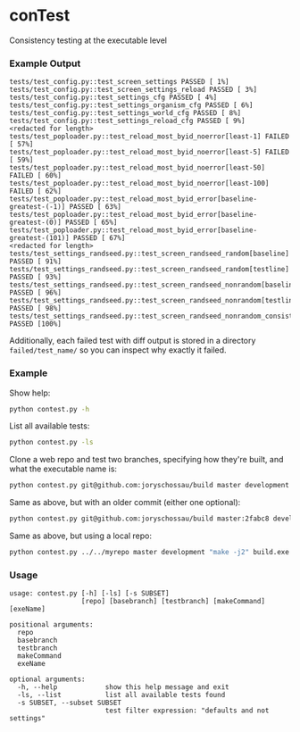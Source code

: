 # conTest
Consistency testing at the executable level

### Example Output
```
tests/test_config.py::test_screen_settings PASSED [ 1%]
tests/test_config.py::test_screen_settings_reload PASSED [ 3%]
tests/test_config.py::test_settings_cfg PASSED [ 4%]
tests/test_config.py::test_settings_organism_cfg PASSED [ 6%]
tests/test_config.py::test_settings_world_cfg PASSED [ 8%]
tests/test_config.py::test_settings_reload_cfg PASSED [ 9%]
<redacted for length>
tests/test_poploader.py::test_reload_most_byid_noerror[least-1] FAILED [ 57%]
tests/test_poploader.py::test_reload_most_byid_noerror[least-5] FAILED [ 59%]
tests/test_poploader.py::test_reload_most_byid_noerror[least-50] FAILED [ 60%]
tests/test_poploader.py::test_reload_most_byid_noerror[least-100] FAILED [ 62%]
tests/test_poploader.py::test_reload_most_byid_error[baseline-greatest-(-1)] PASSED [ 63%]
tests/test_poploader.py::test_reload_most_byid_error[baseline-greatest-(0)] PASSED [ 65%]
tests/test_poploader.py::test_reload_most_byid_error[baseline-greatest-(101)] PASSED [ 67%]
<redacted for length>
tests/test_settings_randseed.py::test_screen_randseed_random[baseline] PASSED [ 91%]
tests/test_settings_randseed.py::test_screen_randseed_random[testline] PASSED [ 93%]
tests/test_settings_randseed.py::test_screen_randseed_nonrandom[baseline] PASSED [ 96%]
tests/test_settings_randseed.py::test_screen_randseed_nonrandom[testline] PASSED [ 98%]
tests/test_settings_randseed.py::test_screen_randseed_nonrandom_consistency PASSED [100%]
```

Additionally, each failed test with diff output is stored in a directory `failed/test_name/` so you can inspect why exactly it failed.

### Example
Show help:
```bash
python contest.py -h
```
List all available tests:
```bash
python contest.py -ls
```
Clone a web repo and test two branches, specifying how they're built, and what the executable name is:
```bash
python contest.py git@github.com:joryschossau/build master development "make -j2" build.exe
```
Same as above, but with an older commit (either one optional):
```bash
python contest.py git@github.com:joryschossau/build master:2fabc8 development:88acda "make -j2" build.exe
```
Same as above, but using a local repo:
```bash
python contest.py ../../myrepo master development "make -j2" build.exe
```

### Usage
```
usage: contest.py [-h] [-ls] [-s SUBSET]
                  [repo] [basebranch] [testbranch] [makeCommand] [exeName]

positional arguments:
  repo
  basebranch
  testbranch
  makeCommand
  exeName

optional arguments:
  -h, --help            show this help message and exit
  -ls, --list           list all available tests found
  -s SUBSET, --subset SUBSET
                        test filter expression: "defaults and not settings"
```
